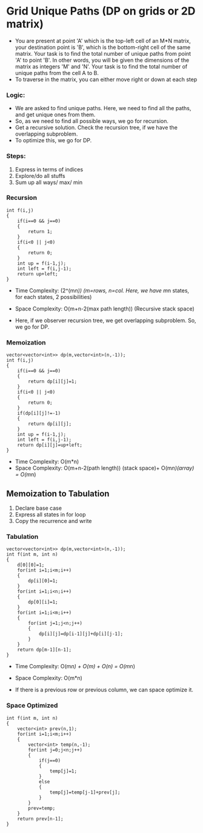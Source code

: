 # Grid Unique Paths (DP on grids or 2D matrix)
- You are present at point 'A' which is the top-left cell of an M*N matrix, your destination point is 'B', which is the bottom-right cell of the same matrix. Your task is to find the total number of unique paths from point 'A' to point 'B'. In other words, you will be given the dimensions of the matrix as integers 'M' and 'N'. Your task is to find the total number of unique paths from the cell A to B.
- To traverse in the matrix, you can either move right or down at each step

### Logic:
- We are asked to find unique paths. Here, we need to find all the paths, and get unique ones from them.
- So, as we need to find all possible ways, we go for recursion.
- Get a recursive solution. Check the recursion tree, if we have the overlapping subproblem.
- To optimize this, we go for DP.

### Steps:
1. Express in terms of indices
2. Explore/do all stuffs
3. Sum up all ways/ max/ min

### Recursion
```
int f(i,j)
{
    if(i==0 && j==0)
    {
        return 1;
    }
    if(i<0 || j<0)
    {
        return 0;
    }
    int up = f(i-1,j);
    int left = f(i,j-1);
    return up+left;
}

```
- Time Complexity: (2^(m*n)) (m=rows, n=col. Here, we have m*n states, for each states, 2 possibilities)
- Space Complexity: O(m+n-2(max path length)) (Recursive stack space)

- Here, if we observer recursion tree, we get overlapping subproblem. So, we go for DP.

### Memoization

```
vector<vector<int>> dp(m,vector<int>(n,-1));
int f(i,j)
{
    if(i==0 && j==0)
    {
        return dp[i][j]=1;
    }
    if(i<0 || j<0)
    {
        return 0;
    }
    if(dp[i][j]!=-1)
    {
        return dp[i][j];
    }
    int up = f(i-1,j);
    int left = f(i,j-1);
    return dp[i][j]=up+left;
}

```
- Time Complexity: O(m*n)
- Space Complexity: O(m+n-2(path length)) (stack space)+ O(m*n)(array) = O(m*n)

## Memoization to Tabulation
1. Declare base case
2. Express all states in for loop
3. Copy the recurrence and write

### Tabulation
```
vector<vector<int>> dp(m,vector<int>(n,-1));
int f(int m, int n)
{
    d[0][0]=1;
    for(int i=1;i<m;i++)
    {
        dp[i][0]=1;
    }
    for(int i=1;i<n;i++)
    {
        dp[0][i]=1;
    }
    for(int i=1;i<m;i++)
    {
        for(int j=1;j<n;j++)
        {
            dp[i][j]=dp[i-1][j]+dp[i][j-1];
        }
    }
    return dp[m-1][n-1];
}
```
- Time Complexity: O(m*n) + O(m) + O(n) = O(m*n)
- Space Complexity: O(m*n)

- If there is a previous row or previous column, we can space optimize it.

### Space Optimized
```
int f(int m, int n)
{
    vector<int> prev(n,1);
    for(int i=1;i<m;i++)
    {
        vector<int> temp(n,-1);
        for(int j=0;j<n;j++)
        {
            if(j==0)
            {
                temp[j]=1;
            }
            else
            {
                temp[j]=temp[j-1]+prev[j];
            }
        }
        prev=temp;
    }
    return prev[n-1];
}


```

